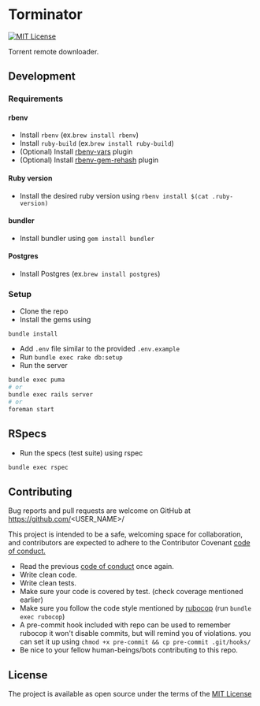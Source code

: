 # Torminator
[![MIT License](https://img.shields.io/badge/License-MIT-blue.svg)](/LICENSE.md)

Torrent remote downloader.

## Development
### Requirements
#### rbenv

- Install `rbenv` (ex.`brew install rbenv`)
- Install `ruby-build` (ex.`brew install ruby-build`)
- (Optional) Install [rbenv-vars](https://github.com/sstephenson/rbenv-vars) plugin
- (Optional) Install [rbenv-gem-rehash](https://github.com/sstephenson/rbenv-gem-rehash) plugin

#### Ruby version
- Install the desired ruby version using `rbenv install $(cat .ruby-version)`

#### bundler
- Install bundler using `gem install bundler`

#### Postgres
- Install Postgres (ex.`brew install postgres`)

### Setup

- Clone the repo
- Install the gems using
```
bundle install
```
- Add `.env` file similar to the provided `.env.example`
- Run `bundle exec rake db:setup`
- Run the server
```sh
bundle exec puma
# or
bundle exec rails server
# or
foreman start
```
## RSpecs
- Run the specs (test suite) using rspec
```sh
bundle exec rspec
```

## Contributing

Bug reports and pull requests are welcome on GitHub at
https://github.com/<USER_NAME>/<REPO>

This project is intended to be a safe,
welcoming space for collaboration,
and contributors are expected to adhere to the
Contributor Covenant [code of conduct.](/CODE_OF_CONDUCT.md)

- Read the previous [code of conduct](/CODE_OF_CONDUCT.md) once again.
- Write clean code.
- Write clean tests.
- Make sure your code is covered by test. (check coverage mentioned earlier)
- Make sure you follow the code style mentioned by
[rubocop](http://batsov.com/rubocop/) (run `bundle exec rubocop`)
- A pre-commit hook included with repo can be used to remember rubocop
it won't disable commits, but will remind you of violations.
you can set it up using `chmod +x pre-commit && cp pre-commit .git/hooks/`
- Be nice to your fellow human-beings/bots contributing to this repo.

## License

The project is available as open source under the terms of the
[MIT License](/LICENSE.md)
